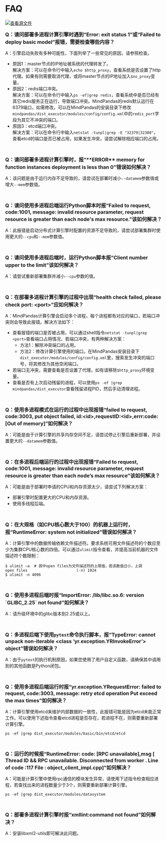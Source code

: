 # FAQ

[![查看源文件](https://mindspore-website.obs.cn-north-4.myhuaweicloud.com/website-images/r1.9/resource/_static/logo_source.png)](https://gitee.com/mindspore/docs/blob/r1.9/docs/mindpandas/docs/source_zh_cn/faq.md)

<font size=3>**Q：请问部署多进程计算引擎时遇到“Error: exit status 1”或“Failed to deploy basic model”报错，需要检查哪些内容？**</font>

A：引擎启动失败有多种可能性，下面列举了一些常见的原因，请参照检查。

- 原因1：master节点的IP地址被系统的代理转发了。  
  解决方案：可以在命令行中输入`echo $http_proxy`，查看系统是否设置了http代理。如果有则需要取消代理，或将master节点的IP地址加入`$no_proxy`变量。
- 原因2：redis端口冲突。  
  解决方案：可以在命令行中输入`ps -ef|grep redis`，查看系统中是否已经有其它redis服务正在运行，导致端口冲突。MindPandas的redis默认运行在6379端口，如需修改，可以在MindPandas的安装目录下修改`mindpandas/dist_executor/modules/config/config.xml`中的`redis_port`字段为其它不冲突的端口。
- 原因3：etcd端口冲突。  
  解决方案：可以在命令行中输入`netstat -tunpl|grep -E "32379|32380"`，查看etcd的端口是否已被占用，如果发生冲突，请尝试解除相应端口的占用。

<br/>

<font size=3>**Q：请问部署多进程计算引擎时，报“\*\*ERROR\*\* memory for function instances deployment is less than 0”错误如何解决？**</font>

A：该问题是由于运行内存不足导致的，请尝试在部署时减小`--datamem`参数值或增大`--mem`参数值。

<br/>

<font size=3>**Q：请问使用多进程后端运行Python脚本时报“Failed to request, code:1001, message: invalid resource parameter, request resource is greater than each node's max resource.”该如何解决？**</font>

A：此报错是启动分布式计算引擎时配置的资源不足导致的，请尝试部署集群时使用更大的`--cpu`和`--mem`参数值。

<br/>

<font size=3>**Q：请问使用多进程后端时，运行Python脚本报“Client number upper to the limit”该如何解决？**</font>

A：请尝试重新部署集群并减小`--cpu`参数的值。

<br/>

<font size=3>**Q：在部署多进程计算引擎的过程中出现“health check failed, please check port: \<port>”应如何解决？**</font>

A：MindPandas计算引擎会启动多个进程，每个进程都有对应的端口，若端口冲突则会导致此报错。解决方法如下：

- 查看报错的端口是否被占用，可以通过shell指令`netstat -tunpl|grep <port>`查看端口占用情况，若端口冲突，有两种解决方案：
    - 方法1：解除冲突端口的占用。
    - 方法2：修改计算引擎使用的端口。在MindPandas安装目录下`dist_executor/modules/config/config.xml`里，搜索发生冲突的端口号，将其修改为其他空闲端口。
- 若端口无冲突，需要查看是否设置了代理，如有请移除`$http_proxy`环境变量。
- 查看是否有上次启动残留的进程，可以使用`ps -ef |grep mindpandas/dist_executor`查看残留进程PID，然后手动清理进程。

<br/>

<font size=3>**Q：使用多进程模式在运行的过程中出现报错“failed to request, code:3003, put object failed, id:\<id>,requestID:\<id>,errr:code:[Out of memory]”如何解决？**</font>

A：可能是由于计算引擎的共享内存空间不足，请尝试停止引擎后重新部署，并设置更大的`--datamem`参数值。

<br/>

<font size=3>**Q：在多进程后端运行的过程中出现报错“Failed to request, code:1001, message: invalid resource parameter, request resource is greater than each node’s max resource”该如何解决？**</font>

A：可能是由于部署时申请的CPU和内存资源太少，请尝试下列解决方案：

- 部署引擎时配置更大的CPU和内存资源。
- 使用多线程后端。

<br/>

<font size=3>**Q：在大规格（如CPU核心数大于100）的机器上运行时，报“RuntimeError: system not initialized”错误如何解决？**</font>

A：计算引擎中的数据传输依赖文件描述符。要求系统可用文件描述符的个数应至少为集群CPU核心数的四倍。可以通过`ulimit`指令查看，并提高当前机器的文件描述符个数限制：

```shell
$ ulimit –a  # 其中open files为文件描述符的上限值，若该数值过小，上调
open files                      (-n) 1024
$ ulimit -n 4096
```

<br/>

<font size=3>**Q：使用多进程后端时报“ImportError: /lib/libc.so.6: version \`GLIBC_2.25\` not found”如何解决？**</font>

A：请升级环境中的glibc版本到2.25或以上。

<br/>

<font size=3>**Q：多进程后端下使用`pytest`命令执行脚本，报“TypeError: cannot unpack non-iterable <class ‘yr.exception.YRInvokeError’> object”错误如何解决？**</font>

A：由于`pytest`的执行机制原因，如果您使用了用户自定义函数，请确保其中调用到的其他函数是Python闭包。

<br/>

<font size=3>**Q：使用多进程后端运行时报“yr.exception.YRequestError: failed to request, code:3003, message: retry etcd operation Put exceed the max times”如何解决？**</font>

A：计算引擎使用etcd来维护内部数据的一致性，此报错可能是因为etcd未能正常工作。可以使用下述指令查看etcd进程是否存在，若进程不在，则需要重新部署计算引擎。

```shell
ps -ef |grep dist_executor/modules/basic/bin/etcd/etcd
```

<br/>

<font size=3>**Q：运行的时候报“RuntimeError: code: [RPC unavailable],msg [ Thread ID && RPC unavailable. Disconnected from worker . Line of code :117 File : object_client_impl.cpp]”如何解决？**</font>

A：可能是计算引擎中使用rpc通信的模块发生异常，请使用下述指令检查相应进程，若查找出来的进程数量少于3个，则需要重新部署计算引擎。

```shell
ps -ef |grep dist_executor/modules/datasystem
```

<br/>

<font size=3>**Q：部署多进程计算引擎时报“xmllint:command not found”如何解决？**</font>

A：安装libxml2-utils即可解决此问题。
